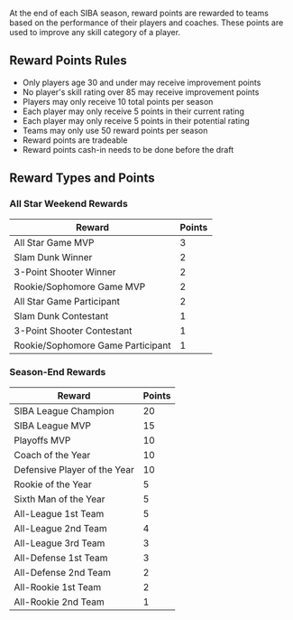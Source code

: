 At the end of each SIBA season, reward points are rewarded to teams based on the performance of their players and coaches. These points are used to improve any skill category of a player.

## Reward Points Rules

- Only players age 30 and under may receive improvement points
- No player's skill rating over 85 may receive improvement points
- Players may only receive 10 total points per season
- Each player may only receive 5 points in their current rating
- Each player may only receive 5 points in their potential rating
- Teams may only use 50 reward points per season
- Reward points are tradeable
- Reward points cash-in needs to be done before the draft

## Reward Types and Points

### All Star Weekend Rewards

| Reward                            | Points |
| --------------------------------- | ------ |
| All Star Game MVP                 | 3      |
| Slam Dunk Winner                  | 2      |
| 3-Point Shooter Winner            | 2      |
| Rookie/Sophomore Game MVP         | 2      |
| All Star Game Participant         | 2      |
| Slam Dunk Contestant              | 1      |
| 3-Point Shooter Contestant        | 1      |
| Rookie/Sophomore Game Participant | 1      |

### Season-End Rewards

| Reward                       | Points |
| ---------------------------- | ------ |
| SIBA League Champion         | 20     |
| SIBA League MVP              | 15     |
| Playoffs MVP                 | 10     |
| Coach of the Year            | 10     |
| Defensive Player of the Year | 10     |
| Rookie of the Year           | 5      |
| Sixth Man of the Year        | 5      |
| All-League 1st Team          | 5      |
| All-League 2nd Team          | 4      |
| All-League 3rd Team          | 3      |
| All-Defense 1st Team         | 3      |
| All-Defense 2nd Team         | 2      |
| All-Rookie 1st Team          | 2      |
| All-Rookie 2nd Team          | 1      |
